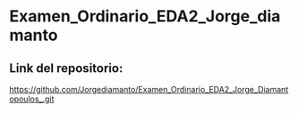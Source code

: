 # Examen_Ordinario_EDA2_Jorge_diamanto

## Link del repositorio:

https://github.com/Jorgediamanto/Examen_Ordinario_EDA2_Jorge_Diamantopoulos_.git
